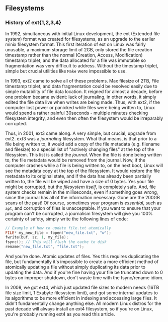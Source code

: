 
## Filesystems

### History of ext{1,2,3,4}

In 1992, simultaneous with initial Linux development, the ext (Extended file system) format was created for filesystems, as an upgrade to the earlier minix filesystem format. This first iteration of ext on Linux was fairly unusable, a maximum storage limit of 2GB, only stored the file creation timestamp rather than the normal (Creation, Access, Modification) timestamp triplet, and the data allocated for a file was immutable so fragmentation was very difficult to address. Without the timestamp triplet, simple but crucial utilities like `Make` were impossible to use.

In 1993, ext2 came to solve all of these problems. Max filesize of 2TB, File timestamp triplet, and data fragmentation could be resolved easily due to simple mutability of file data location. It reigned for almost a decade, before one problem became evident: lack of journaling, in other words, it simply edited the file data live when writes are being made. Thus, with ext2, if the computer lost power or panicked while files were being written to, Linux would spend a rather painful 30seconds - multiple minutes checking filesystem integrity, and even then often the filesystem would be irreparably corrupted.

Thus, in 2001, ext3 came along. A very simple, but crucial, upgrade from ext2. ext3 was a _journaling_ filesystem. What that means, is that prior to a file being written to, it would add a copy of the file metadata (e.g. filename and filesize) to a special list of "actively changing files" at the top of the filesystem. This list is called the _journal_. When the file is done being written to, the file metadata would be removed from the journal. Now, if the computer crashes while a file is being written to, on the next boot, Linux will see the metadata copy at the top of the filesystem. It would restore the file metadata to its original state, and if the data has already been partially written to, the file will be wiped and have a size of 0 bytes. Yes your file might be corrupted, but the _filesystem itself_, is completely safe. And, file system checks remain in the milliseconds, even if something goes wrong, since the journal has all of the information necessary. Gone are the 200GB scans of the past! Of course, sometimes your program is _essential_, such as `apt`, and corruption of files is unacceptable. If you want to ensure that your program can't be corrupted, a journalism filesystem will give you 100% certainty of safety, simply write the following lines of code:

```c
// Example of how to update file.txt atomically
FILE* my_new_file = fopen("new_file.txt", "w");
fwrite(buf, sz, 1, my_file);
fsync(); // This will flush the cache to disk
rename("new_file.txt", "file.txt");
```

And you're done. Atomic updates of files. Yes this requires duplicating the file, but fundamentally it's impossible to create a more efficient method of atomically updating a file without simply duplicating its data prior to updating the data. And if you're fine having your file be truncated down to 0 bytes on improper shutdown, don't waste time with the fsync/rename idiom.

In 2008, we got ext4, which just updated file sizes to modern needs (16TB file size limit, 1 Exabyte filesystem limit), and got some internal updates to its algorithms to be more efficient in indexing and accessing large files. It didn't fundamentally change anything else. All modern Linux distros for the past decade will always install an ext4 filesystem, so if you're on Linux, you're probably running ext4 as you read this article.


